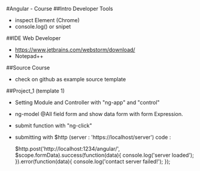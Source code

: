 #Angular - Course
##Intro Developer Tools
- inspect Element (Chrome)
- console.log() or snipet
 
##IDE Web Developer
- https://www.jetbrains.com/webstorm/download/
- Notepad++

##Source Course 
- check on github as example source template

##Project_1 (template 1)
* Setting Module and Controller with "ng-app" and "control"  
* ng-model @All field form and show data form with form Expression.
* submit function with "ng-click"
* submitting with $http (server : 'https://localhost/server')
	code :
	
	$http.post('http://localhost:1234/angular/', $scope.formData).success(function(data){
		console.log('server loaded');
	}).error(function(data){
		console.log('contact server failed!');
	});	
	

